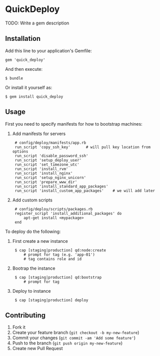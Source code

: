 # QuickDeploy

TODO: Write a gem description

## Installation

Add this line to your application's Gemfile:

    gem 'quick_deploy'

And then execute:

    $ bundle

Or install it yourself as:

    $ gem install quick_deploy

## Usage

First you need to specify manifests for how to bootstrap machines:

1. Add manifests for servers

		# config/deploy/manifests/app.rb
		run_script 'copy_ssh_key'		# will pull key location from options
		run_script 'disable_password_ssh'
		run_script 'setup_deploy_user'
		run_script 'set_timezone_utc'
		run_script 'install_rvm'
		run_script 'install_nginx'
		run_script 'setup_nginx_unicorn'
		run_script 'prepare_www_dir'
		run_script 'install_standard_app_packages'
		run_script 'install_custom_app_packages'	# we will add later

2. Add custom scripts

		# config/deploy/scripts/packages.rb
		register_script 'install_additional_packages' do
			apt-get install <mypackage>
		end

To deploy do the following:

1. First create a new instance

		$ cap [staging|production] qd:node:create
			# prompt for tag (e.g. 'app-01')
			# tag contains role and id

2. Bootrap the instance

		$ cap [staging|production] qd:bootstrap
			# prompt for tag

3. Deploy to instance

		$ cap [staging|production] deploy

## Contributing

1. Fork it
2. Create your feature branch (`git checkout -b my-new-feature`)
3. Commit your changes (`git commit -am 'Add some feature'`)
4. Push to the branch (`git push origin my-new-feature`)
5. Create new Pull Request
